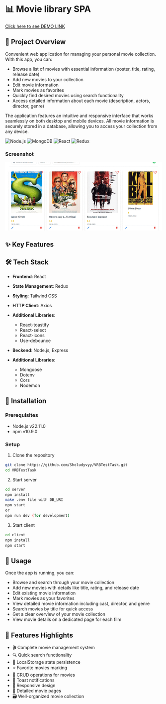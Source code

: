 # 📊 Movie library SPA

[Click here to see DEMO LINK]()

## 🚀 Project Overview

Сonvenient web application for managing your personal movie collection. With this app, you can:

- Browse a list of movies with essential information (poster, title, rating, release date)
- Add new movies to your collection
- Edit movie information
- Mark movies as favorites
- Quickly find desired movies using search functionality
- Access detailed information about each movie (description, actors, director, genre)

The application features an intuitive and responsive interface that works seamlessly on both desktop and mobile devices. All movie information is securely stored in a database, allowing you to access your collection from any device.

![Node.js](https://img.shields.io/badge/node.js-339933?style=for-the-badge&logo=Node.js&logoColor=white)
![MongoDB](https://img.shields.io/badge/-MongoDB-13aa52?style=for-the-badge&logo=mongodb&logoColor=white)
![React](https://shields.io/badge/react-black?logo=react&style=for-the-badge)
![Redux](https://img.shields.io/badge/-Redux-black?style=flat-square&logo=redux)

### Screenshot

![](demo.gif)

## ✨ Key Features

## 🛠 Tech Stack

- **Frontend**: React
- **State Management**: Redux
- **Styling**: Tailwind CSS
- **HTTP Client**: Axios
- **Additional Libraries**:
  - React-toastify
  - React-select
  - React-icons
  - Use-debounce
    
- **Beckend**: Node.js, Express
- **Additional Libraries**:
  - Mongoose
  - Dotenv
  - Cors
  - Nodemon

## 🔧 Installation

### Prerequisites
- Node.js v22.11.0
- npm v10.9.0

### Setup

1. Clone the repository
```bash
git clone https://github.com/Sholudyvyy/VRBTestTask.git
cd VRBTestTask
```

2. Start server
```bash
cd server
npm install
make .env file with DB_URI
npm start
or
npm run dev (for development)
```

3. Start client
```bash
cd client
npm install
npm start
```

## 🔧 Usage

Once the app is running, you can:

- Browse and search through your movie collection
- Add new movies with details like title, rating, and release date
- Edit existing movie information
- Mark movies as your favorites
- View detailed movie information including cast, director, and genre
- Search movies by title for quick access
- Get a clear overview of your movie collection
- View movie details on a dedicated page for each film

## 🌟 Features Highlights

- 🎬 Complete movie management system
- 🔍 Quick search functionality
- 💾 LocalStorage state persistence
- ⭐ Favorite movies marking
- 🔄 CRUD operations for movies
- 🔔 Toast notifications
- 📱 Responsive design
- 🎯 Detailed movie pages
- 🗃️ Well-organized movie collection

